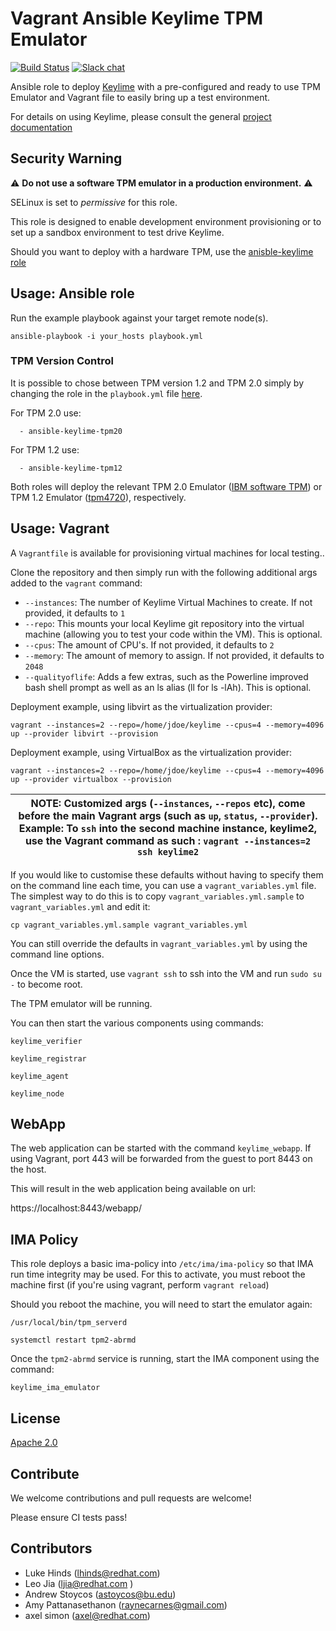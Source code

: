# Vagrant Ansible Keylime TPM Emulator

[![Build Status](https://travis-ci.org/keylime/ansible-keylime-tpm-emulator.svg?branch=master)](https://travis-ci.org/keylime/ansible-keylime-tpm-emulator) [![Slack chat](https://img.shields.io/badge/Chat-CNCF%20Slack-informational)](https://join.slack.com/t/cloud-native/shared_invite/zt-fyy3b8up-qHeDNVqbz1j8HDY6g1cY4w)

Ansible role to deploy [Keylime](https://github.com/keylime/keylime) with a
pre-configured and ready to use TPM Emulator and Vagrant file to easily bring up
a test environment.

For details on using Keylime, please consult the general
[project documentation](https://keylime-docs.readthedocs.io/)

## Security Warning
⚠ **Do not use a software TPM emulator in a production environment.** ⚠

SELinux is set to *permissive* for this role.

This role is designed to enable development environment provisioning or to set
up a sandbox environment to test drive Keylime.

Should you want to deploy with a hardware TPM, use the [anisble-keylime role](https://github.com/keylime/ansible-keylime)

## Usage: Ansible role

Run the example playbook against your target remote node(s).

```
ansible-playbook -i your_hosts playbook.yml
```

### TPM Version Control

It is possible to chose between TPM version 1.2 and TPM 2.0 simply by changing
the role in the `playbook.yml` file [here](https://github.com/keylime/ansible-keylime-tpm-emulator/blob/master/playbook.yml#L14).

For TPM 2.0 use:

```
  - ansible-keylime-tpm20
```

For TPM 1.2 use:

```
  - ansible-keylime-tpm12
```

Both roles will deploy the relevant TPM 2.0 Emulator
([IBM software TPM](https://sourceforge.net/projects/ibmswtpm2/)) or TPM 1.2 Emulator
([tpm4720](https://github.com/keylime/tpm4720-keylime)), respectively.

## Usage: Vagrant

A `Vagrantfile` is available for provisioning virtual machines for local
testing..

Clone the repository and then simply run with the following additional args
added to the `vagrant` command:


* `--instances`: The number of Keylime Virtual Machines to create. If not provided, it defaults to `1`
* `--repo`: This mounts your local Keylime git repository into the virtual machine (allowing you to test your code within the VM). This is optional.
* `--cpus`: The amount of CPU's. If not provided, it defaults to `2`
* `--memory`: The amount of memory to assign.  If not provided, it defaults to `2048`
* `--qualityoflife`: Adds a few extras, such as the Powerline improved bash shell
   prompt as well as an ls alias (ll for ls -lAh). This is optional.

Deployment example, using libvirt as the virtualization provider:

```
vagrant --instances=2 --repo=/home/jdoe/keylime --cpus=4 --memory=4096  up --provider libvirt --provision
```

Deployment example, using VirtualBox as the virtualization provider:

```
vagrant --instances=2 --repo=/home/jdoe/keylime --cpus=4 --memory=4096  up --provider virtualbox --provision
```

| NOTE: Customized args (`--instances`, `--repos` etc), come before the main Vagrant args (such as `up`, `status`, `--provider`). Example: To `ssh` into the second machine instance, keylime2, use the Vagrant command as such : `vagrant --instances=2 ssh keylime2`|
| --- |

If you would like to customise these defaults without having to specify them on
the command line each time, you can use a `vagrant_variables.yml` file. The
simplest way to do this is to copy `vagrant_variables.yml.sample` to
`vagrant_variables.yml` and edit it:

```shell
cp vagrant_variables.yml.sample vagrant_variables.yml
```

You can still override the defaults in `vagrant_variables.yml` by using the
command line options.

Once the VM is started, use `vagrant ssh` to ssh into the VM and run `sudo su -`
to become root.

The TPM emulator will be running.

You can then start the various components using commands:

```
keylime_verifier

keylime_registrar

keylime_agent

keylime_node
```

## WebApp

The web application can be started with the command `keylime_webapp`. If using
Vagrant, port 443 will be forwarded from the guest to port 8443 on the host.

This will result in the web application being available on url:

https://localhost:8443/webapp/


## IMA Policy

This role deploys a basic ima-policy into `/etc/ima/ima-policy` so that IMA
run time integrity may be used. For this to activate, you must reboot the
machine first (if you're using vagrant, perform `vagrant reload`)

Should you reboot the machine, you will need to start the emulator again:

`/usr/local/bin/tpm_serverd`

`systemctl restart tpm2-abrmd`

Once the `tpm2-abrmd` service is running, start the IMA component using the command:

`keylime_ima_emulator`

## License
[Apache
2.0](https://github.com/keylime/ansible-keylime-tpm-emulator/blob/master/LICENSE)

## Contribute

We welcome contributions and pull requests are welcome!

Please ensure CI tests pass!

## Contributors

* Luke Hinds (lhinds@redhat.com)
* Leo Jia (ljia@redhat.com )
* Andrew Stoycos (astoycos@bu.edu)
* Amy Pattanasethanon (raynecarnes@gmail.com)
* axel simon (axel@redhat.com)
